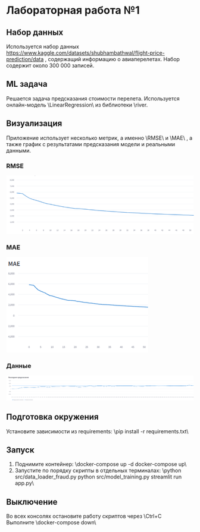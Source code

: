 # Лабораторная работа №1

## Набор данных
Используется набор данных https://www.kaggle.com/datasets/shubhambathwal/flight-price-prediction/data , содержащий информацию о авиаперелетах. Набор содержит около 300 000 записей.

## ML задача
Решается задача предсказания стоимости перелета. Используется онлайн-модель \LinearRegression\ из библиотеки \river\.

## Визуализация

Приложение использует несколько метрик, а именно \RMSE\ и \MAE\ , а также график с результатами предсказания модели и реальными данными.

### RMSE
![RMSE](images/RMSE.png)

### MAE
![MAE](images/MAE.png)

### Данные
![Data](images/Data.png)

## Подготовка окружения
Установите зависимости из requirements: \pip install -r requirements.txt\

## Запуск
1. Поднимите контейнер: 
   \docker-compose up -d
    docker-compose up\
2. Запустите по порядку скрипты в отдельных терминалах:
\python src/data_loader_fraud.py
python src/model_training.py 
streamlit run app.py\

## Выключение
Во всех консолях остановите работу скриптов через \Ctrl+C\
Выполните \docker-compose down\